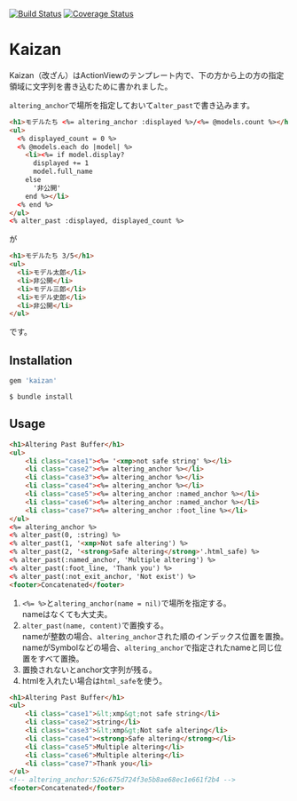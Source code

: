 [![Build Status](https://travis-ci.org/mmmpa/kaizan.svg)](https://travis-ci.org/mmmpa/kaizan)
[![Coverage Status](https://coveralls.io/repos/mmmpa/kaizan/badge.svg?branch=master)](https://coveralls.io/r/mmmpa/kaizan?branch=master)

# Kaizan

Kaizan（改ざん）はActionViewのテンプレート内で、下の方から上の方の指定領域に文字列を書き込むために書かれました。

`altering_anchor`で場所を指定しておいて`alter_past`で書き込みます。

```html
<h1>モデルたち <%= altering_anchor :displayed %>/<%= @models.count %></h1>
<ul>
  <% displayed_count = 0 %>
  <% @models.each do |model| %>
    <li><%= if model.display?
      displayed += 1
      model.full_name
    else
      '非公開'
    end %></li>
  <% end %>
</ul>
<% alter_past :displayed, displayed_count %>
```
が
```html
<h1>モデルたち 3/5</h1>
<ul>
  <li>モデル太郎</li>
  <li>非公開</li>
  <li>モデル三郎</li>
  <li>モデル史郎</li>
  <li>非公開</li>
</ul>
```
です。

## Installation

```ruby
gem 'kaizan'
```

    $ bundle install

## Usage

```html
<h1>Altering Past Buffer</h1>
<ul>
    <li class="case1"><%= '<xmp>not safe string' %></li>
    <li class="case2"><%= altering_anchor %></li>
    <li class="case3"><%= altering_anchor %></li>
    <li class="case4"><%= altering_anchor %></li>
    <li class="case5"><%= altering_anchor :named_anchor %></li>
    <li class="case6"><%= altering_anchor :named_anchor %></li>
    <li class="case7"><%= altering_anchor :foot_line %></li>
</ul>
<%= altering_anchor %>
<% alter_past(0, :string) %>
<% alter_past(1, '<xmp>Not safe altering') %>
<% alter_past(2, '<strong>Safe altering</strong>'.html_safe) %>
<% alter_past(:named_anchor, 'Multiple altering') %>
<% alter_past(:foot_line, 'Thank you') %>
<% alter_past(:not_exit_anchor, 'Not exist') %>
<footer>Concatenated</footer>
```

1. `<%= %>`と`altering_anchor(name = nil)`で場所を指定する。  
nameはなくても大丈夫。
1. `alter_past(name, content)`で置換する。  
nameが整数の場合、`altering_anchor`された順のインデックス位置を置換。  
nameがSymbolなどの場合、`altering_anchor`で指定されたnameと同じ位置をすべて置換。
1. 置換されないとanchor文字列が残る。
1. htmlを入れたい場合は`html_safe`を使う。

```html
<h1>Altering Past Buffer</h1>
<ul>
    <li class="case1">&lt;xmp&gt;not safe string</li>
    <li class="case2">string</li>
    <li class="case3">&lt;xmp&gt;Not safe altering</li>
    <li class="case4"><strong>Safe altering</strong></li>
    <li class="case5">Multiple altering</li>
    <li class="case6">Multiple altering</li>
    <li class="case7">Thank you</li>
</ul>
<!-- altering_anchor:526c675d724f3e5b8ae68ec1e661f2b4 -->
<footer>Concatenated</footer>
```
